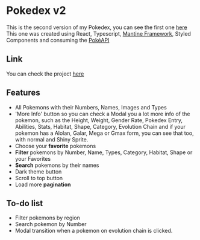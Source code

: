 # Pokedex v2
This is the second version of my Pokedex, you can see the first one [here](https://github.com/renatomcc/pokedex)
This one was created using React, Typescript, [Mantine Framework](https://mantine.dev), Styled Components and consuming the [PokéAPI](https://pokeapi.co)

## Link
You can check the project [here](https://pokedex-renatomcc.netlify.app)

## Features
* All Pokemons with their Numbers, Names, Images and Types
* 'More Info' button so you can check a Modal you a lot more info of the pokemon, such as the Height, Weight, Gender Rate, Pokedex Entry, Abilities, Stats, Habitat, Shape, Category, Evolution Chain and if your pokemon has a Alolan, Galar, Mega or Gmax form, you can see that too, with normal and Shiny Sprite.
* Choose your **favorite** pokemons
* **Filter** pokemons by Number, Name, Types, Category, Habitat, Shape or your Favorites
* **Search** pokemons by their names
* Dark theme button
* Scroll to top button
* Load more **pagination**


## To-do list
* Filter pokemons by region
* Search pokemon by Number
* Modal transition when a pokemon on evolution chain is clicked.
